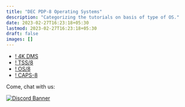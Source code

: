 ```yaml
---
title: "DEC PDP-8 Operating Systems"
description: "Categorizing the tutorials on basis of type of OS."
date: 2023-02-27T16:23:18+05:30
lastmod: 2023-02-27T16:23:18+05:30
draft: false
images: []
---
```


- [! 4K DMS](/1960s/1965/4kdms/)
- [! TSS/8](/1960s/1968/tss8/)
- [! OS/8](/1970s/1971/os8/)
- [! CAPS-8](/1970s/1973/caps-8/)

<div class="container justify-content-center text-center">
  <p>Come, chat with us:</p>
  <a href="https://chat.virtualhub.eu.org"><img src="https://discordapp.com/api/guilds/1176107431013646357/widget.png?style=banner2" alt="Discord Banner"/></a>
</div>
